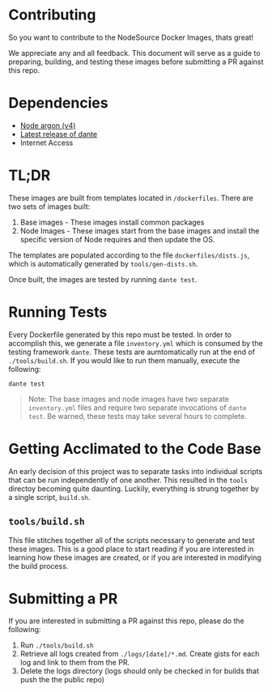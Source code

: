 # Contributing

So you want to contribute to the NodeSource Docker Images, thats great!

We appreciate any and all feedback. This document will serve as a guide to preparing, building, and testing these images before submitting a PR against this repo.

# Dependencies

* [Node argon (v4)](https://github.com/nodesource/distributions#installation-instructions)
* [Latest release of dante](https://github.com/retrohacker/dante)
* Internet Access

# TL;DR

These images are built from templates located in `/dockerfiles`. There are two sets of images built:

1. Base images - These images install common packages
2. Node Images - These images start from the base images and install the specific version of Node requires and then update the OS.

The templates are populated according to the file `dockerfiles/dists.js`, which is automatically generated by `tools/gen-dists.sh`.

Once built, the images are tested by running `dante test`.

# Running Tests

Every Dockerfile generated by this repo must be tested. In order to accomplish this, we generate a file `inventory.yml` which is consumed by the testing framework `dante`. These tests are aumtomatically run at the end of `./tools/build.sh`. If you would like to run them manually, execute the following:

`dante test`

> Note: The base images and node images have two separate `inventory.yml` files and require two separate invocations of `dante test`. Be warned, these tests may take several hours to complete.


# Getting Acclimated to the Code Base

An early decision of this project was to separate tasks into individual scripts that can be run independently of one another. This resulted in the `tools` directoy becoming quite daunting. Luckily, everything is strung together by a single script, `build.sh`.

## `tools/build.sh`

This file stitches together all of the scripts necessary to generate and test these images. This is a good place to start reading if you are interested in learning how these images are created, or if you are interested in modifying the build process.

# Submitting a PR

If you are interested in submitting a PR against this repo, please do the following:

1. Run `./tools/build.sh`
2. Retrieve all logs created from `./logs/[date]/*.md`. Create gists for each log and link to them from the PR.
3. Delete the logs directory (logs should only be checked in for builds that push the the public repo)
